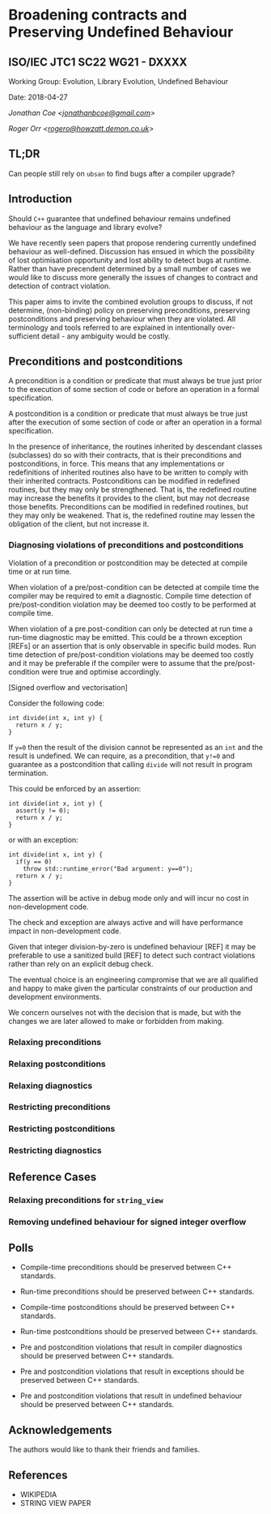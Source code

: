 # Broadening contracts and Preserving Undefined Behaviour
## ISO/IEC JTC1 SC22 WG21 - DXXXX

Working Group: Evolution, Library Evolution, Undefined Behaviour

Date: 2018-04-27

_Jonathan Coe \<jonathanbcoe@gmail.com\>_

_Roger Orr \<rogero@howzatt.demon.co.uk\>_

## TL;DR
Can people still rely on `ubsan` to find bugs after a compiler upgrade?


## Introduction
Should `C++` guarantee that undefined behaviour remains undefined behaviour as
the language and library evolve? 

We have recently seen papers that propose rendering currently undefined
behaviour as well-defined.  Discussion has ensued in which the possibility of
lost optimisation opportunity and lost ability to detect bugs at runtime.
Rather than have precendent determined by a small number of cases we would like
to discuss more generally the issues of changes to contract and detection of
contract violation.

This paper aims to invite the combined evolution groups to discuss, if not
determine, (non-binding) policy on preserving preconditions, preserving
postconditions and preserving behaviour when they are violated. All terminology
and tools referred to are explained in intentionally over-sufficient detail -
any ambiguity would be costly.

## Preconditions and postconditions
A precondition is a condition or predicate that must always be true just prior
to the execution of some section of code or before an operation in a formal
specification.

A postcondition is a condition or predicate that must always be true just after
the execution of some section of code or after an operation in a formal
specification. 

In the presence of inheritance, the routines inherited by descendant classes
(subclasses) do so with their contracts, that is their preconditions and
postconditions, in force. This means that any implementations or redefinitions
of inherited routines also have to be written to comply with their inherited
contracts. Postconditions can be modified in redefined routines, but they may
only be strengthened. That is, the redefined routine may increase the benefits
it provides to the client, but may not decrease those benefits.  Preconditions
can be modified in redefined routines, but they may only be weakened. That is,
the redefined routine may lessen the obligation of the client, but not increase
it.

### Diagnosing violations of preconditions and postconditions
Violation of a precondition or postcondition may be detected at compile time or
at run time.

When violation of a pre/post-condition can be detected at compile time the
compiler may be required to emit a diagnostic.  Compile time detection of
pre/post-condition violation may be deemed too costly to be performed at
compile time.

When violation of a pre.post-condition can only be detected at run time a
run-time diagnostic may be emitted. This could be a thrown exception [REFs] or
an assertion that is only observable in specific build modes. Run time
detection of pre/post-condition violations may be deemed too costly and it may
be preferable if the compiler were to assume that the pre/post-condition were
true and optimise accordingly. 

[Signed overflow and vectorisation]

Consider the following code:

```~cpp
int divide(int x, int y) {
  return x / y;
}
```

If `y=0` then the result of the division cannot be represented as an `int` and
the result is undefined. We can require, as a precondition, that `y!=0` and
guarantee as a postcondition that calling `divide` will not result in program
termination.

This could be enforced by an assertion:

```~cpp
int divide(int x, int y) {
  assert(y != 0);
  return x / y;
}
```

or with an exception:

```~cpp
int divide(int x, int y) {
  if(y == 0) 
    throw std::runtime_error("Bad argument: y==0");
  return x / y;
}
```

The assertion will be active in debug mode only and will incur no cost in
non-development code.

The check and exception are always active and will have performance impact in
non-development code.

Given that integer division-by-zero is undefined behaviour [REF] it may be
preferable to use a sanitized build [REF] to detect such contract violations
rather than rely on an explicit debug check. 

The eventual choice is an engineering compromise that we are all qualified and
happy to make given the particular constraints of our production and
development environments.

We concern ourselves not with the decision that is made, but with the changes we
are later allowed to make or forbidden from making.

### Relaxing preconditions

### Relaxing postconditions

### Relaxing diagnostics

### Restricting preconditions

### Restricting postconditions

### Restricting diagnostics

## Reference Cases

### Relaxing preconditions for `string_view`

### Removing undefined behaviour for signed integer overflow

## Polls

* Compile-time preconditions should be preserved between C++ standards.

* Run-time preconditions should be preserved between C++ standards.

* Compile-time postconditions should be preserved between C++ standards.

* Run-time postconditions should be preserved between C++ standards.

* Pre and postcondition violations that result in compiler diagnostics should be preserved between C++ standards.

* Pre and postcondition violations that result in exceptions should be preserved between C++ standards.

* Pre and postcondition violations that result in undefined behaviour should be preserved between C++ standards.


## Acknowledgements
The authors would like to thank their friends and families.


## References

* WIKIPEDIA
* STRING VIEW PAPER

